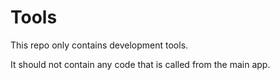 # Tools
This repo only contains development tools.

It should not contain any code that is called from the main app.




